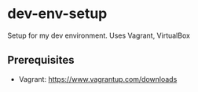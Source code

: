 # dev-env-setup
Setup for my dev environment. Uses Vagrant, VirtualBox

## Prerequisites
* Vagrant: https://www.vagrantup.com/downloads
